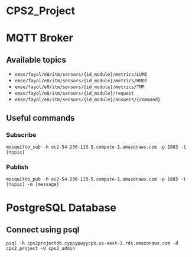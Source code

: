 # CPS2_Project

# MQTT Broker
## Available topics
- `emse/fayol/e0/itm/sensors/{id_module}/metrics/LUMI`
- `emse/fayol/e0/itm/sensors/{id_module}/metrics/HMDT`
- `emse/fayol/e0/itm/sensors/{id_module}/metrics/TMP`
- `emse/fayol/e0/itm/sensors/{id_module}/request`
- `emse/fayol/e0/itm/sensors/{id_module}/answers/{command}`

## Useful commands
### Subscribe
`mosquitto_sub -h ec2-54-236-113-5.compute-1.amazonaws.com -p 1883 -t [topic]`

### Publish
`mosquitto_pub -h ec2-54-236-113-5.compute-1.amazonaws.com -p 1883 -t [topic] -m [message]`

# PostgreSQL Database
## Connect using psql
`psql -h cps2projectdb.cyppypwyycpk.us-east-1.rds.amazonaws.com -d cps2_project -U cps2_admin`
